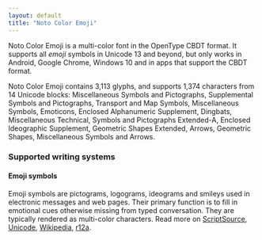 ```yaml
---
layout: default
title: "Noto Color Emoji"
---
```

Noto Color Emoji is a multi-color font in the OpenType CBDT format. It supports all _emoji_ symbols in Unicode 13 and beyond, but only works in Android, Google Chrome, Windows 10 and in apps that support the CBDT format. 

Noto Color Emoji contains 3,113 glyphs, and supports 1,374 characters from 14 Unicode blocks: Miscellaneous Symbols and Pictographs, Supplemental Symbols and Pictographs, Transport and Map Symbols, Miscellaneous Symbols, Emoticons, Enclosed Alphanumeric Supplement, Dingbats, Miscellaneous Technical, Symbols and Pictographs Extended-A, Enclosed Ideographic Supplement, Geometric Shapes Extended, Arrows, Geometric Shapes, Miscellaneous Symbols and Arrows.


### Supported writing systems


#### Emoji symbols

Emoji symbols are pictograms, logograms, ideograms and smileys used in electronic messages and web pages. Their primary function is to fill in emotional cues otherwise missing from typed conversation. They are typically rendered as multi-color characters. Read more on [ScriptSource](https://scriptsource.org/scr/Zsye), [Unicode](https://www.unicode.org/versions/Unicode13.0.0/ch22.pdf#G12367), [Wikipedia](https://en.wikipedia.org/wiki/ISO_15924:Zsye), [r12a](https://r12a.github.io/scripts/links?iso=Zsye).

